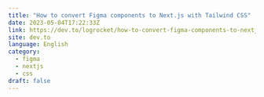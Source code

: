 ```yaml
---
title: "How to convert Figma components to Next.js with Tailwind CSS"
date: 2023-05-04T17:22:33Z
link: https://dev.to/logrocket/how-to-convert-figma-components-to-nextjs-with-tailwind-css-2hd0?utm_medium=RSS&utm_source=news.12bit.vn
site: dev.to
language: English
category:
  - figma
  - nextjs
  - css
draft: false
---
```


